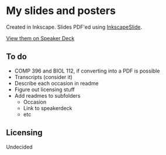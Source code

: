 My slides and posters
=====================

Created in Inkscape. Slides PDF'ed using
[InkscapeSlide](https://github.com/abourget/inkscapeslide).

[View them on Speaker Deck](https://speakerdeck.com/dellsystem)

To do
-----

* COMP 396 and BIOL 112, if converting into a PDF is possible
* Transcripts (consider it)
* Describe each occasion in readme
* Figure out licensing stuff
* Add readmes to subfolders
    * Occasion
    * Link to speakerdeck
    * etc

Licensing
---------

Undecided
